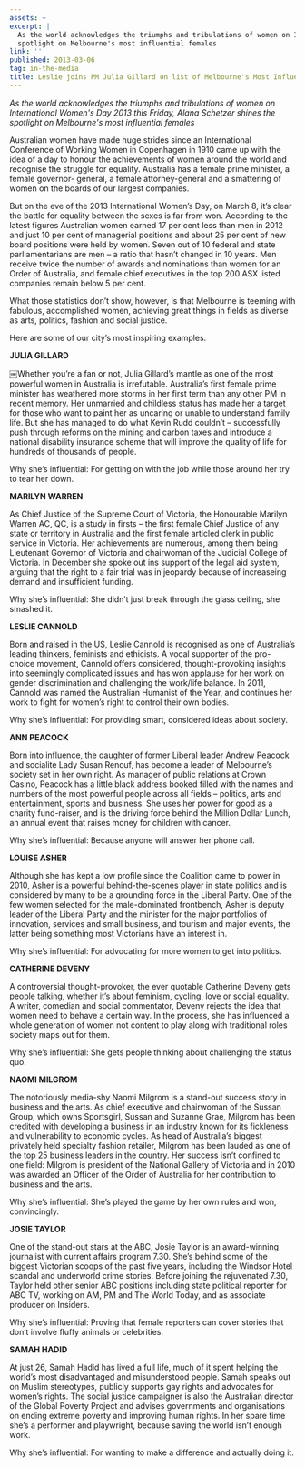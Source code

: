 ```yaml
---
assets: ~
excerpt: |
  As the world acknowledges the triumphs and tribulations of women on International Women's Day 2013 this Friday, Alana Schetzer shines the
  spotlight on Melbourne's most influential females
link: ''
published: 2013-03-06
tag: in-the-media
title: Leslie joins PM Julia Gillard on list of Melbourne's Most Influential Women
---
```

*As the world acknowledges the triumphs and tribulations of women on International Women's Day 2013 this Friday, Alana Schetzer shines the
spotlight on Melbourne's most influential females*

Australian women have made huge strides since an International Conference of Working Women in Copenhagen in 1910 came up with the idea of a day to honour the achievements of women around the world and recognise the struggle for equality. Australia has a female prime minister, a female governor- general, a female attorney-general and a smattering of women on the boards of our largest companies.

But on the eve of the 2013 International Women’s Day, on March 8, it’s clear the battle for equality between the sexes is far from won. According to the latest figures Australian women earned 17 per cent less than men in 2012 and just 10 per cent of managerial positions and about 25 per cent of new board positions were held by women. Seven out of 10 federal and state parliamentarians are men – a ratio that hasn’t changed in 10 years. Men receive twice the number of awards and nominations than women for an Order of Australia, and female chief executives in the top 200 ASX listed companies remain below 5 per cent.

What those statistics don’t show, however, is that Melbourne is teeming with fabulous, accomplished women, achieving great things in fields as diverse as arts, politics, fashion and social justice.

Here are some of our city’s most inspiring examples.

**JULIA GILLARD**

￼Whether you’re a fan or not, Julia Gillard’s mantle as one of the most powerful women in Australia is irrefutable. Australia’s first female prime minister has weathered more storms in her first term than any other PM in recent memory. Her unmarried and childless status has made her a target for those who want to paint her as uncaring or unable to understand family life. But she has managed to do what Kevin Rudd couldn’t – successfully push through reforms on the mining and carbon taxes and introduce a national disability insurance scheme that will improve the quality of life for hundreds of thousands of people.

Why she’s influential: For getting on with the job while those around her try to tear her down.

**MARILYN WARREN**

As Chief Justice of the Supreme Court of Victoria, the Honourable Marilyn Warren AC, QC, is a study in firsts – the first female Chief Justice of any state or territory in Australia and the first female articled clerk in public service in Victoria. Her achievements are numerous, among them being Lieutenant Governor of Victoria and chairwoman of the Judicial College of Victoria. In December she spoke out ins support of the legal aid system, arguing that the right to a fair trial was in jeopardy because of increaseing demand and insufficient funding.

Why she’s influential: She didn’t just break through the glass ceiling, she smashed it.

**LESLIE CANNOLD**

Born and raised in the US, Leslie Cannold is recognised as one of Australia’s leading thinkers, feminists and ethicists. A vocal supporter of the pro-choice movement, Cannold offers considered, thought-provoking insights into seemingly complicated issues and has won applause for her work on gender discrimination and challenging the work/life balance. In 2011, Cannold was named the Australian Humanist of the Year, and continues her work to fight for women’s right to control their own bodies.

Why she’s influential: For providing smart, considered ideas about society.

**ANN PEACOCK**

Born into influence, the daughter of former Liberal leader Andrew Peacock and socialite Lady Susan Renouf, has become a leader of Melbourne’s society set in her own right. As manager of public relations at Crown Casino, Peacock has a little black address booked filled with the names and numbers of the most powerful people across all fields – politics, arts and entertainment, sports and business. She uses her power for good as a charity fund-raiser, and is the driving force behind the Million Dollar Lunch, an annual event that raises money for children with cancer.

Why she’s influential: Because anyone will answer her phone call.

**LOUISE ASHER**

Although she has kept a low profile since the Coalition came to power in 2010, Asher is a powerful behind-the-scenes player in state politics and is considered by many to be a grounding force in the Liberal Party. One of the few women selected for the male-dominated frontbench, Asher is deputy leader of the Liberal Party and the minister for the major portfolios of innovation, services and small business, and tourism and major events, the latter being something most Victorians have an interest in.

Why she’s influential: For advocating for more women to get into politics.

**CATHERINE DEVENY**

A controversial thought-provoker, the ever quotable Catherine Deveny gets people talking, whether it’s about feminism, cycling, love or social equality. A writer, comedian and social commentator, Deveny rejects the idea that women need to behave a certain way. In the process, she has influenced a whole generation of women not content to play along with traditional roles society maps out for them.

Why she’s influential: She gets people thinking about challenging the status quo.

**NAOMI MILGROM**

The notoriously media-shy Naomi Milgrom is a stand-out success story in business and the arts. As chief executive and chairwoman of the Sussan Group, which owns Sportsgirl, Sussan and Suzanne Grae, Milgrom has been credited with developing a business in an industry known for its fickleness and vulnerability to economic cycles. As head of Australia’s biggest privately held specialty fashion retailer, Milgrom has been lauded as one of the top 25 business leaders in the country. Her success isn’t confined to one field: Milgrom is president of the National Gallery of Victoria and in 2010 was awarded an Officer of the Order of Australia for her contribution to business and the arts.

Why she’s influential: She’s played the game by her own rules and won, convincingly.

**JOSIE TAYLOR**

One of the stand-out stars at the ABC, Josie Taylor is an award-winning journalist with current affairs program 7.30. She’s behind some of the biggest Victorian scoops of the past five years, including the Windsor Hotel scandal and underworld crime stories. Before joining the rejuvenated 7.30, Taylor held other senior ABC positions including state political reporter for ABC TV, working on AM, PM and The World Today, and as associate producer on Insiders.

Why she’s influential: Proving that female reporters can cover stories that don’t involve fluffy animals or celebrities.

**SAMAH HADID**

At just 26, Samah Hadid has lived a full life, much of it spent helping the world’s most disadvantaged and misunderstood people. Samah speaks out on
Muslim stereotypes, publicly supports gay rights and advocates for women’s rights. The social justice campaigner is also the Australian director of the Global Poverty Project and advises governments and organisations on ending extreme poverty and improving human rights. In her spare time she’s a performer and playwright, because saving the world isn’t enough work.

Why she’s influential: For wanting to make a difference and actually doing it.